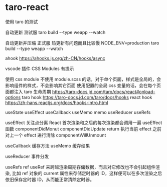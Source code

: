 # taro-react

使用 taro 的测试

自动更新 测试服
taro build --type weapp --watch

自动更新并压缩 正式服 热更新有问题而且比较慢
NODE_ENV=production taro build --type weapp --watch

ahook
https://ahooks.js.org/zh-CN/hooks/async

vscode 插件 CSS Modules 有提示

使用 css module 不使用 module.scss 的话，对于单个页面，样式是全局的，会影响组件的样式，不会影响其它页面
使用配置的全局 css 变量的话，会在每个页面都注入
taro 生命周期 https://taro-docs.jd.com/taro/docs/react#onload-options
taro hook https://taro-docs.jd.com/taro/docs/hooks
react hook https://zh-hans.reactjs.org/docs/hooks-intro.html

useState useEffect useCallback useMemo memo useReducer useRefs

useEffect 关注点分离
React 首次渲染和之后的每次渲染都会调用一遍 useEffect 函数
componentDidMonut
componentDidUpdate
return 执行当前 effect 之前对上一个 effect 进行清除
componentWillUnmount

useCallback 缓存方法
useMemo 缓存结果

useReducer 事件分发

useRefs ref useRef 来跨越渲染周期存储数据，而且对它修改也不会引起组件渲染, 比如 ref 对象的 current 属性来存储定时器的 ID，这样便可以在多次渲染之后依旧保存定时器 ID，从而能正常清除定时器。


